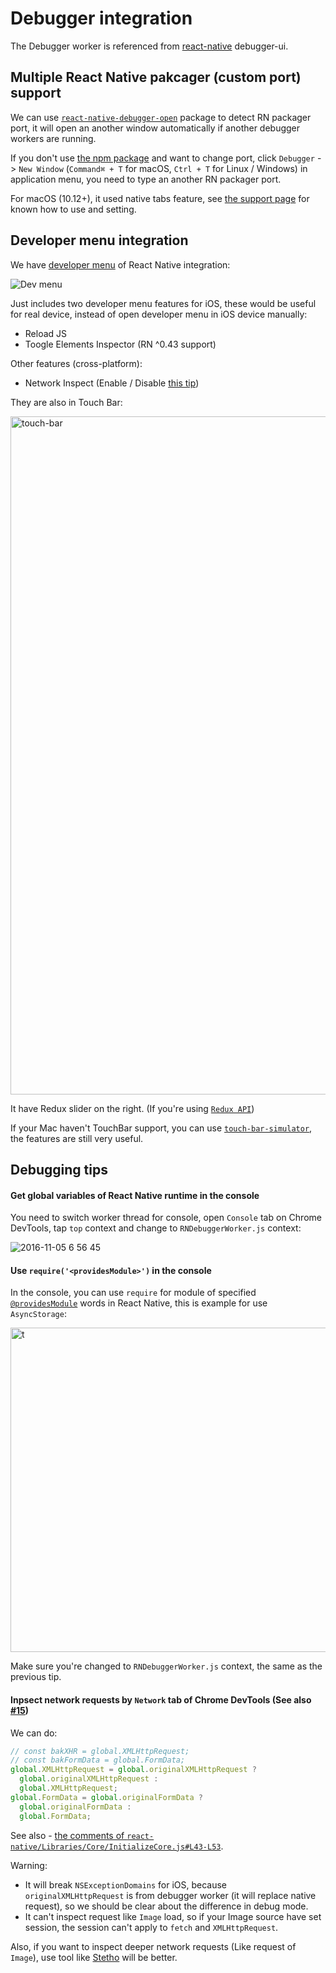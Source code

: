# Debugger integration

The Debugger worker is referenced from [react-native](https://github.com/facebook/react-native/blob/master/local-cli/server/util/) debugger-ui.

## Multiple React Native pakcager (custom port) support

We can use [`react-native-debugger-open`](../npm-package) package to detect RN packager port, it will open an another window automatically if another debugger workers are running.

If you don't use [the npm package](../npm-package) and want to change port, click `Debugger` -> `New Window` (`Command⌘ + T` for macOS, `Ctrl + T` for Linux / Windows) in application menu, you need to type an another RN packager port.

For macOS (10.12+), it used native tabs feature, see [the support page](https://support.apple.com/en-us/HT206998) for known how to use and setting.

## Developer menu integration

We have [developer menu](https://facebook.github.io/react-native/docs/debugging.html#accessing-the-in-app-developer-menu) of React Native integration:

![Dev menu](https://cloud.githubusercontent.com/assets/3001525/25920996/5c488966-3606-11e7-8d0c-cb564671067b.gif)

Just includes two developer menu features for iOS, these would be useful for real device, instead of open developer menu in iOS device manually:

* Reload JS
* Toogle Elements Inspector (RN ^0.43 support)

Other features (cross-platform):

* Network Inspect (Enable / Disable [this tip](#inpsect-network-requests-by-network-tab-of-chrome-devtools-see-also-15))

They are also in Touch Bar:

<img width="1085" alt="touch-bar" src="https://cloud.githubusercontent.com/assets/3001525/25571883/38d4da3a-2e67-11e7-9386-f52bb62572b3.png">

It have Redux slider on the right. (If you're using [`Redux API`](redux-devtools-integration.md))

If your Mac haven't TouchBar support, you can use [`touch-bar-simulator`](https://github.com/sindresorhus/touch-bar-simulator), the features are still very useful.

## Debugging tips

#### Get global variables of React Native runtime in the console

You need to switch worker thread for console, open `Console` tab on Chrome DevTools, tap `top` context and change to `RNDebuggerWorker.js` context:

![2016-11-05 6 56 45](https://cloud.githubusercontent.com/assets/3001525/20025024/7edce770-a325-11e6-9e77-618c7ba04123.png)

#### Use `require('<providesModule>')` in the console

In the console, you can use `require` for module of specified [`@providesModule`](https://github.com/facebook/react-native/search?l=JavaScript&q=providesModule&type=&utf8=✓) words in React Native, this is example for use `AsyncStorage`:

<img width="519" alt="t" src="https://cloud.githubusercontent.com/assets/3001525/25587896/a1253c9e-2ed8-11e7-9d70-6368cfd5e016.png">

Make sure you're changed to `RNDebuggerWorker.js` context, the same as the previous tip.

#### Inpsect network requests by `Network` tab of Chrome DevTools (See also [#15](https://github.com/jhen0409/react-native-debugger/issues/15))

We can do:

```js
// const bakXHR = global.XMLHttpRequest;
// const bakFormData = global.FormData;
global.XMLHttpRequest = global.originalXMLHttpRequest ?
  global.originalXMLHttpRequest :
  global.XMLHttpRequest;
global.FormData = global.originalFormData ?
  global.originalFormData :
  global.FormData;
```

See also - [the comments of `react-native/Libraries/Core/InitializeCore.js#L43-L53`](https://github.com/facebook/react-native/blob/0.45-stable/Libraries/Core/InitializeCore.js#L43-L53).

Warning:

* It will break `NSExceptionDomains` for iOS, because `originalXMLHttpRequest` is from debugger worker (it will replace native request), so we should be clear about the difference in debug mode.
* It can't inspect request like `Image` load, so if your Image source have set session, the session can't apply to `fetch` and `XMLHttpRequest`.

Also, if you want to inspect deeper network requests (Like request of `Image`), use tool like [Stetho](https://facebook.github.io/stetho) will be better.
